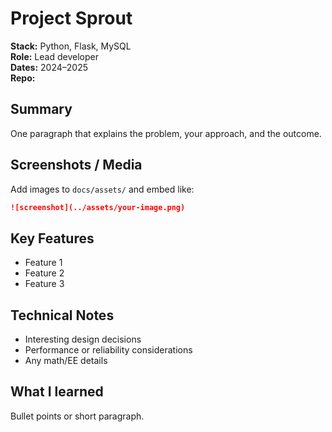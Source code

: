 # Project Sprout

**Stack:** Python, Flask, MySQL  
**Role:** Lead developer  
**Dates:** 2024–2025  
**Repo:** <link if public>

## Summary
One paragraph that explains the problem, your approach, and the outcome.

## Screenshots / Media
Add images to `docs/assets/` and embed like:
```markdown
![screenshot](../assets/your-image.png)
```

## Key Features
- Feature 1
- Feature 2
- Feature 3

## Technical Notes
- Interesting design decisions
- Performance or reliability considerations
- Any math/EE details

## What I learned
Bullet points or short paragraph.